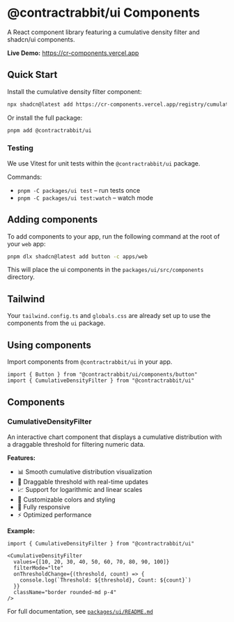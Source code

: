 # @contractrabbit/ui Components

A React component library featuring a cumulative density filter and shadcn/ui components.

**Live Demo:** https://cr-components.vercel.app

## Quick Start

Install the cumulative density filter component:

```bash
npx shadcn@latest add https://cr-components.vercel.app/registry/cumulative-density-filter.json
```

Or install the full package:

```bash
pnpm add @contractrabbit/ui
```

### Testing

We use Vitest for unit tests within the `@contractrabbit/ui` package.

Commands:
- `pnpm -C packages/ui test` – run tests once
- `pnpm -C packages/ui test:watch` – watch mode

## Adding components

To add components to your app, run the following command at the root of your `web` app:

```bash
pnpm dlx shadcn@latest add button -c apps/web
```

This will place the ui components in the `packages/ui/src/components` directory.

## Tailwind

Your `tailwind.config.ts` and `globals.css` are already set up to use the components from the `ui` package.

## Using components

Import components from `@contractrabbit/ui` in your app.

```tsx
import { Button } from "@contractrabbit/ui/components/button"
import { CumulativeDensityFilter } from "@contractrabbit/ui"
```

## Components

### CumulativeDensityFilter

An interactive chart component that displays a cumulative distribution with a draggable threshold for filtering numeric data.

**Features:**
- 📊 Smooth cumulative distribution visualization
- 🎯 Draggable threshold with real-time updates
- 📈 Support for logarithmic and linear scales
- 🎨 Customizable colors and styling
- 📱 Fully responsive
- ⚡ Optimized performance

**Example:**

```tsx
import { CumulativeDensityFilter } from "@contractrabbit/ui"

<CumulativeDensityFilter
  values={[10, 20, 30, 40, 50, 60, 70, 80, 90, 100]}
  filterMode="lte"
  onThresholdChange={(threshold, count) => {
    console.log(`Threshold: ${threshold}, Count: ${count}`)
  }}
  className="border rounded-md p-4"
/>
```

For full documentation, see [`packages/ui/README.md`](./packages/ui/README.md)

